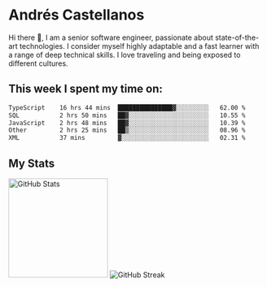# Andrés Castellanos

Hi there 👋, I am a senior software engineer, passionate about state-of-the-art technologies. I consider myself highly adaptable and a fast learner with a range of deep technical skills. I love traveling and being exposed to different cultures.

## This week I spent my time on:

<!--START_SECTION:waka-->

```txt
TypeScript    16 hrs 44 mins  ███████████████▓░░░░░░░░░   62.00 %
SQL           2 hrs 50 mins   ██▓░░░░░░░░░░░░░░░░░░░░░░   10.55 %
JavaScript    2 hrs 48 mins   ██▓░░░░░░░░░░░░░░░░░░░░░░   10.39 %
Other         2 hrs 25 mins   ██▒░░░░░░░░░░░░░░░░░░░░░░   08.96 %
XML           37 mins         ▓░░░░░░░░░░░░░░░░░░░░░░░░   02.31 %
```

<!--END_SECTION:waka-->

## My Stats

<img height="195" src="https://github-readme-stats.vercel.app/api?username=andrescv&show_icons=true&theme=onedark&hide_border=true&card_width=495" alt="GitHub Stats" />

<img src="https://streak-stats.demolab.com?user=andrescv&theme=one-dark-pro&hide_border=true" alt="GitHub Streak" />

